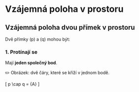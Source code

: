 # Vzájemná poloha v prostoru

## Vzájemná poloha dvou přímek v prostoru

Dvě přímky \(p\) a \(q\) mohou být:

### 1. Protínají se
Mají **jeden společný bod**.

✏️ Obrázek: dvě čáry, které se kříží v jednom bodě.  

\[
p \cap q = \{A\}
\]